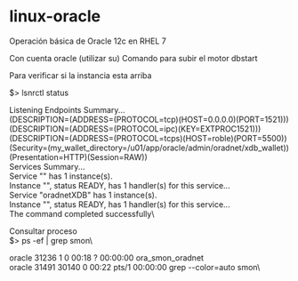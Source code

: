 # linux-oracle
Operación básica de Oracle 12c en RHEL 7

Con cuenta oracle (utilizar su)
Comando para subir el motor
dbstart <sid> 

Para verificar si la instancia esta arriba

$> lsnrctl status

Listening Endpoints Summary...\
  (DESCRIPTION=(ADDRESS=(PROTOCOL=tcp)(HOST=0.0.0.0)(PORT=1521)))\
  (DESCRIPTION=(ADDRESS=(PROTOCOL=ipc)(KEY=EXTPROC1521)))\
  (DESCRIPTION=(ADDRESS=(PROTOCOL=tcps)(HOST=roble)(PORT=5500))(Security=(my_wallet_directory=/u01/app/oracle/admin/oradnet/xdb_wallet))(Presentation=HTTP)(Session=RAW))\
Services Summary...\
Service "<sid>" has 1 instance(s).\
  Instance "<sid>", status READY, has 1 handler(s) for this service...\
Service "oradnetXDB" has 1 instance(s).\
  Instance "<sid>", status READY, has 1 handler(s) for this service...\
The command completed successfully\

Consultar proceso\
$> ps -ef | grep smon\

oracle   31236     1  0 00:18 ?        00:00:00 ora_smon_oradnet\
oracle   31491 30140  0 00:22 pts/1    00:00:00 grep --color=auto smon\







